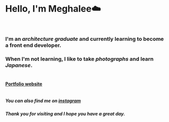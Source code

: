 # Hello, I'm Meghalee:cloud:<br><br>
### I'm an _architecture graduate_ and currently learning to become a **front end developer**.<br>
### When I'm not learning, I like to take _photographs_ and learn _Japanese_. <br><br>
#### [Portfolio website](https://meghaleep.wixsite.com/mmpp) <br><br>

##### You can also find me on [instagram](https://www.instagram.com/meghaleee/)

##### Thank you for visiting and I hope you have a great day.
